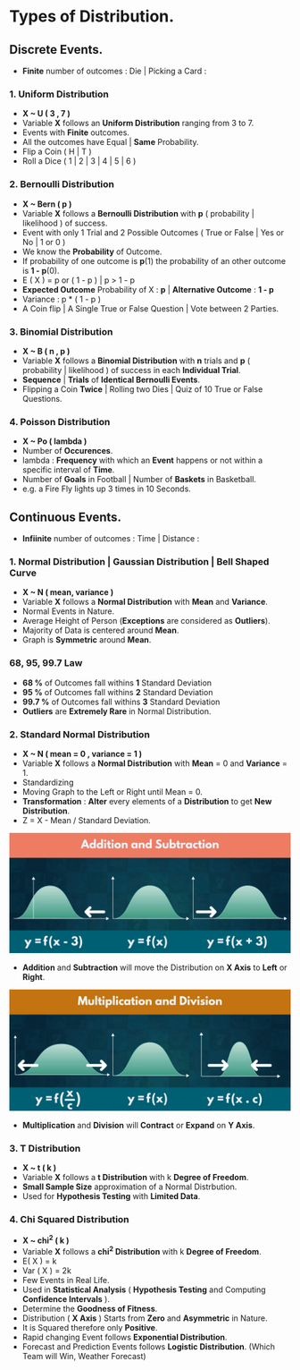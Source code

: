 # Types of **Distribution**.

## Discrete Events.

- **Finite** number of outcomes : Die | Picking a Card : 

### 1. Uniform Distribution

- **X ~ U ( 3 , 7 )**
- Variable **X** follows an **Uniform Distribution** ranging from 3 to 7.
- Events with **Finite** outcomes. 
- All the outcomes have Equal | **Same** Probability. 
- Flip a Coin ( H | T )
- Roll a Dice ( 1 | 2 | 3 | 4 | 5 | 6 )

### 2. Bernoulli Distribution

- **X ~ Bern ( p )**
- Variable **X** follows a **Bernoulli Distribution** with **p** ( probability | likelihood ) of success. 
- Event with only 1 Trial and 2 Possible Outcomes ( True or False | Yes or No | 1 or 0 ) 
- We know the **Probability** of Outcome.
- If probability of one outcome is **p**(1) the probability of an other outcome is **1 - p**(0).
- E ( X ) = p or ( 1 - p ) | p > 1 - p
- **Expected Outcome** Probability of X : **p** | **Alternative Outcome** : **1 - p**
- Variance : p * ( 1 - p )
- A Coin flip | A Single True or False Question | Vote between 2 Parties.

### 3. Binomial Distribution

- **X ~ B ( n , p )**
- Variable **X** follows a **Binomial Distribution** with **n** trials and **p** ( probability | likelihood ) of success in each **Individual Trial**.
- **Sequence** | **Trials** of **Identical Bernoulli Events**.
- Flipping a Coin **Twice** | Rolling two Dies | Quiz of 10 True or False Questions.

### 4. Poisson Distribution

- **X ~ Po ( lambda )** 
- Number of **Occurences**.
- lambda : **Frequency** with which an **Event** happens or not within a specific interval of **Time**. 
- Number of **Goals** in Football | Number of **Baskets** in Basketball.
- e.g. a Fire Fly lights up 3 times in 10 Seconds.


## Continuous Events.

- **Infiinite** number of outcomes : Time | Distance : 

### 1. Normal Distribution | Gaussian Distribution | Bell Shaped Curve

- **X ~ N ( mean, variance )** 
- Variable **X** follows a **Normal Distribution** with **Mean** and **Variance**. 
- Normal Events in Nature. 
- Average Height of Person (**Exceptions** are considered as **Outliers**).
- Majority of Data is centered around **Mean**.
- Graph is **Symmetric** around **Mean**.

### 68, 95, 99.7 Law

- **68 %** of Outcomes fall withins **1** Standard Deviation
- **95 %** of Outcomes fall withins **2** Standard Deviation
- **99.7 %** of Outcomes fall withins **3** Standard Deviation
- **Outliers** are **Extremely Rare** in Normal Distribution.

### 2. Standard Normal Distribution 

- **X ~ N ( mean = 0 , variance = 1 )** 
- Variable **X** follows a **Normal Distribution** with **Mean** = 0 and **Variance** = 1. 
- Standardizing
- Moving Graph to the Left or Right until Mean = 0.
- **Transformation** : **Alter** every elements of a **Distribution** to get **New Distribution**.
- Z = X - Mean / Standard Deviation.

![AS](Image/AS.png)

- **Addition** and **Subtraction** will move the Distribution on **X Axis** to **Left** or **Right**.

![MD](Image/MD.png)

- **Multiplication** and **Division** will **Contract** or **Expand** on **Y Axis**.

### 3. T Distribution

- **X ~ t ( k )** 
- Variable **X** follows a **t Distribution** with k **Degree of Freedom**.
- **Small Sample Size** approximation of a Normal Distrbution.
- Used for **Hypothesis Testing** with **Limited Data**.

### 4. Chi Squared Distribution  

- **X ~ chi<sup>2</sup> ( k )** 
- Variable **X** follows a **chi<sup>2</sup> Distribution** with k **Degree of Freedom**.
- E( X ) = k
- Var ( X ) = 2k
- Few Events in Real Life.
- Used in **Statistical Analysis** ( **Hypothesis Testing** and Computing **Confidence Intervals** ).
- Determine the **Goodness of Fitness**.
- Distribution ( **X Axis** ) Starts from **Zero** and **Asymmetric** in Nature.
- It is Squared therefore only **Positive**.
- Rapid changing Event follows **Exponential Distribution**.
- Forecast and Prediction Events follows **Logistic Distribution**. (Which Team will Win, Weather Forecast)

